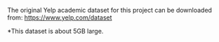 The original Yelp academic dataset for this project can be downloaded from:
https://www.yelp.com/dataset

*This dataset is about 5GB large.
